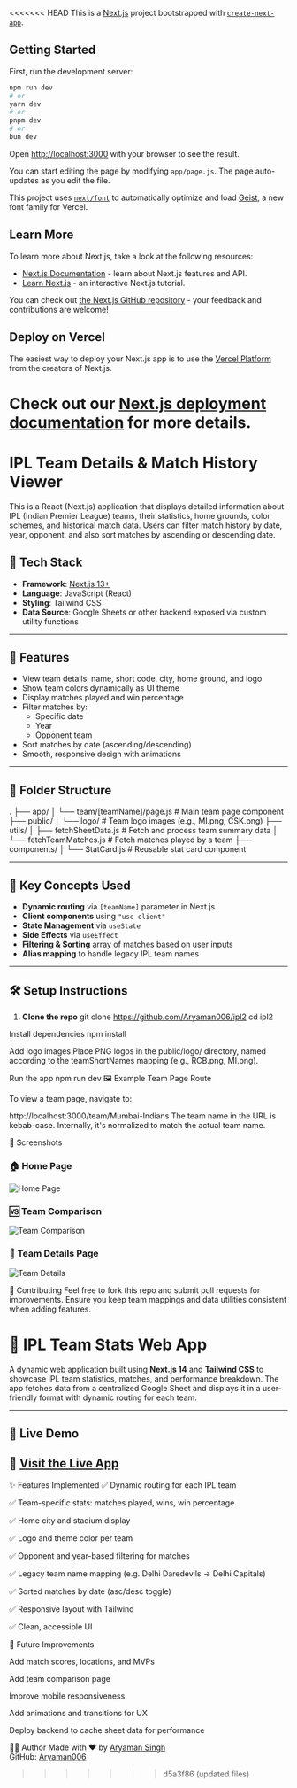 <<<<<<< HEAD
This is a [Next.js](https://nextjs.org) project bootstrapped with [`create-next-app`](https://github.com/vercel/next.js/tree/canary/packages/create-next-app).

## Getting Started

First, run the development server:

```bash
npm run dev
# or
yarn dev
# or
pnpm dev
# or
bun dev
```

Open [http://localhost:3000](http://localhost:3000) with your browser to see the result.

You can start editing the page by modifying `app/page.js`. The page auto-updates as you edit the file.

This project uses [`next/font`](https://nextjs.org/docs/app/building-your-application/optimizing/fonts) to automatically optimize and load [Geist](https://vercel.com/font), a new font family for Vercel.

## Learn More

To learn more about Next.js, take a look at the following resources:

- [Next.js Documentation](https://nextjs.org/docs) - learn about Next.js features and API.
- [Learn Next.js](https://nextjs.org/learn) - an interactive Next.js tutorial.

You can check out [the Next.js GitHub repository](https://github.com/vercel/next.js) - your feedback and contributions are welcome!

## Deploy on Vercel

The easiest way to deploy your Next.js app is to use the [Vercel Platform](https://vercel.com/new?utm_medium=default-template&filter=next.js&utm_source=create-next-app&utm_campaign=create-next-app-readme) from the creators of Next.js.

Check out our [Next.js deployment documentation](https://nextjs.org/docs/app/building-your-application/deploying) for more details.
=======
# IPL Team Details & Match History Viewer

This is a React (Next.js) application that displays detailed information about IPL (Indian Premier League) teams, their statistics, home grounds, color schemes, and historical match data. Users can filter match history by date, year, opponent, and also sort matches by ascending or descending date.

## 🔧 Tech Stack

- **Framework**: [Next.js 13+](https://nextjs.org/)
- **Language**: JavaScript (React)
- **Styling**: Tailwind CSS
- **Data Source**: Google Sheets or other backend exposed via custom utility functions

---

## 🚀 Features

- View team details: name, short code, city, home ground, and logo
- Show team colors dynamically as UI theme
- Display matches played and win percentage
- Filter matches by:
  - Specific date
  - Year
  - Opponent team
- Sort matches by date (ascending/descending)
- Smooth, responsive design with animations

---

## 📂 Folder Structure

.
├── app/
│ └── team/[teamName]/page.js # Main team page component
├── public/
│ └── logo/ # Team logo images (e.g., MI.png, CSK.png)
├── utils/
│ ├── fetchSheetData.js # Fetch and process team summary data
│ └── fetchTeamMatches.js # Fetch matches played by a team
├── components/
│ └── StatCard.js # Reusable stat card component


---

## 🧠 Key Concepts Used

- **Dynamic routing** via `[teamName]` parameter in Next.js
- **Client components** using `"use client"`
- **State Management** via `useState`
- **Side Effects** via `useEffect`
- **Filtering & Sorting** array of matches based on user inputs
- **Alias mapping** to handle legacy IPL team names

---

## 🛠️ Setup Instructions

1. **Clone the repo**
   git clone https://github.com/Aryaman006/ipl2
   cd ipl2

Install dependencies
npm install

Add logo images
Place PNG logos in the public/logo/ directory, named according to the teamShortNames mapping (e.g., RCB.png, MI.png).

Run the app
npm run dev
🖼️ Example Team Page Route

To view a team page, navigate to:

http://localhost:3000/team/Mumbai-Indians
The team name in the URL is kebab-case. Internally, it's normalized to match the actual team name.

📸 Screenshots

### 🏠 Home Page
![Home Page](screenshots/home.png)

### 🆚 Team Comparison
![Team Comparison](screenshots/team-comparision.png)

### 🏏 Team Details Page
![Team Details](screenshots/team-page.png)

🤝 Contributing
Feel free to fork this repo and submit pull requests for improvements. Ensure you keep team mappings and data utilities consistent when adding features.

# 🏏 IPL Team Stats Web App

A dynamic web application built using **Next.js 14** and **Tailwind CSS** to showcase IPL team statistics, matches, and performance breakdown. The app fetches data from a centralized Google Sheet and displays it in a user-friendly format with dynamic routing for each team.

---

## 🚀 Live Demo

🔗 [Visit the Live App](https://ipl2-mauve.vercel.app)
---

✨ Features Implemented
✅ Dynamic routing for each IPL team

✅ Team-specific stats: matches played, wins, win percentage

✅ Home city and stadium display

✅ Logo and theme color per team

✅ Opponent and year-based filtering for matches

✅ Legacy team name mapping (e.g. Delhi Daredevils → Delhi Capitals)

✅ Sorted matches by date (asc/desc toggle)

✅ Responsive layout with Tailwind

✅ Clean, accessible UI

🧠 Future Improvements

 Add match scores, locations, and MVPs

 Add team comparison page

 Improve mobile responsiveness

 Add animations and transitions for UX

 Deploy backend to cache sheet data for performance

👨‍💻 Author
Made with ❤️ by [Aryaman Singh](https://aryamansingh005.vercel.app)  
GitHub: [Aryaman006](https://github.com/Aryaman006)
>>>>>>> d5a3f86 (updated files)
